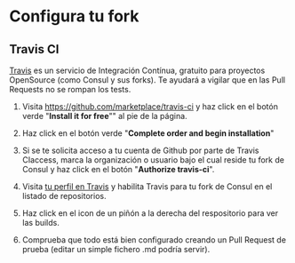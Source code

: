 # Configura tu fork

## Travis CI

[Travis](https://travis-ci.org/) es un servicio de Integración Contínua, gratuito para proyectos OpenSource (como Consul y sus forks). Te ayudará a vigilar que en las Pull Requests no se rompan los tests.

1. Visita https://github.com/marketplace/travis-ci y haz click en el botón verde "**Install it for free**"" al pie de la página.

2. Haz click en el botón verde "**Complete order and begin installation**"

3. Si se te solicita acceso a tu cuenta de Github por parte de Travis CIaccess, marca la organización o usuario bajo el cual reside tu fork de Consul y haz click en el botón "**Authorize travis-ci**".

4. Visita [tu perfil en Travis](https://travis-ci.org/profile/) y habilita Travis para tu fork de Consul en el listado de repositorios.

5. Haz click en el icon de un piñón a la derecha del respositorio para ver las builds.

6. Comprueba que todo está bien configurado creando un Pull Request de prueba (editar un simple fichero .md podría servir).
